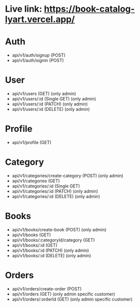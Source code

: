 # Live link: https://book-catalog-lyart.vercel.app/


# Auth
* api/v1/auth/signup (POST)
* api/v1/auth/signin (POST)

# User
* api/v1/users (GET) (only admin)
* api/v1/users/:id (Single GET) (only admin)
* api/v1/users/:id (PATCH) (only admin)
* api/v1/users/:id (DELETE) (only admin)

# Profile
* api/v1/profile (GET)

# Category
* api/v1/categories/create-category (POST) (only admin)
* api/v1/categories (GET)
* api/v1/categories/:id (Single GET)
* api/v1/categories/:id (PATCH) (only admin)
* api/v1/categories/:id (DELETE) (only admin)

# Books
* api/v1/books/create-book (POST) (only admin)
* api/v1/books (GET)
* api/v1/books/:categoryId/category (GET)
* api/v1/books/:id (GET)
* api/v1/books/:id (PATCH) (only admin)
* api/v1/books/:id (DELETE) (only admin)

# Orders
* api/v1/orders/create-order (POST)
* api/v1/orders (GET) (only admin specific customer)
* api/v1/orders/:orderId (GET)  (only admin specific customer)
